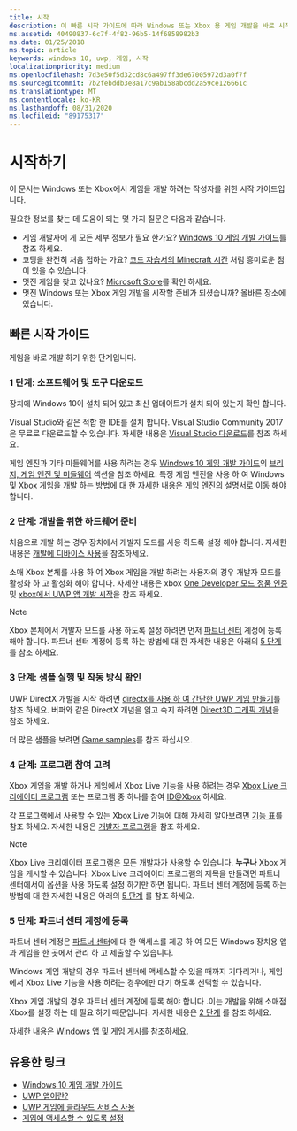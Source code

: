 ```yaml
---
title: 시작
description: 이 빠른 시작 가이드에 따라 Windows 또는 Xbox 용 게임 개발을 바로 시작 하는 방법을 알아봅니다.
ms.assetid: 40490837-6c7f-4f82-96b5-14f6858982b3
ms.date: 01/25/2018
ms.topic: article
keywords: windows 10, uwp, 게임, 시작
localizationpriority: medium
ms.openlocfilehash: 7d3e50f5d32cd8c6a497ff3de67005972d3a0f7f
ms.sourcegitcommit: 7b2febddb3e8a17c9ab158abcdd2a59ce126661c
ms.translationtype: MT
ms.contentlocale: ko-KR
ms.lasthandoff: 08/31/2020
ms.locfileid: "89175317"
---
```

# <a name="getting-started"></a>시작하기

이 문서는 Windows 또는 Xbox에서 게임을 개발 하려는 작성자를 위한 시작 가이드입니다. 

필요한 정보를 찾는 데 도움이 되는 몇 가지 질문은 다음과 같습니다.
* 게임 개발자에 게 모든 세부 정보가 필요 한가요? [Windows 10 게임 개발 가이드](e2e.md)를 참조 하세요.
* 코딩을 완전히 처음 접하는 가요? [코드 자습서의 Minecraft 시간](https://code.org/minecraft) 처럼 흥미로운 점이 있을 수 있습니다.
* 멋진 게임을 찾고 있나요? [Microsoft Store](https://www.microsoft.com/store)를 확인 하세요.
* 멋진 Windows 또는 Xbox 게임 개발을 시작할 준비가 되셨습니까?  올바른 장소에 있습니다.

## <a name="quick-start-guide"></a>빠른 시작 가이드

게임을 바로 개발 하기 위한 단계입니다.

### <a name="step-1-get-the-software-and-tools"></a>1 단계: 소프트웨어 및 도구 다운로드

장치에 Windows 10이 설치 되어 있고 최신 업데이트가 설치 되어 있는지 확인 합니다.

Visual Studio와 같은 적합 한 IDE를 설치 합니다. Visual Studio Community 2017은 무료로 다운로드할 수 있습니다. 자세한 내용은 [Visual Studio 다운로드](https://visualstudio.microsoft.com/downloads/)를 참조 하세요.

게임 엔진과 기타 미들웨어를 사용 하려는 경우 [Windows 10 게임 개발 가이드](e2e.md)의 [브리지, 게임 엔진 및 미들웨어](e2e.md#bridges-game-engines-and-middleware) 섹션을 참조 하세요. 특정 게임 엔진을 사용 하 여 Windows 및 Xbox 게임을 개발 하는 방법에 대 한 자세한 내용은 게임 엔진의 설명서로 이동 해야 합니다.

### <a name="step-2-prepare-your-hardware-for-development"></a>2 단계: 개발을 위한 하드웨어 준비

처음으로 개발 하는 경우 장치에서 개발자 모드를 사용 하도록 설정 해야 합니다. 자세한 내용은 [개발에 디바이스 사용](../get-started/enable-your-device-for-development.md)을 참조하세요.

소매 Xbox 본체를 사용 하 여 Xbox 게임을 개발 하려는 사용자의 경우 개발자 모드를 활성화 하 고 활성화 해야 합니다. 자세한 내용은 xbox [One Developer 모드 정품 인증](../xbox-apps/devkit-activation.md) 및 [xbox에서 UWP 앱 개발 시작](../xbox-apps/getting-started.md)을 참조 하세요. 

> [!Note]
> Xbox 본체에서 개발자 모드를 사용 하도록 설정 하려면 먼저 [파트너 센터](https://partner.microsoft.com/dashboard)  계정에 등록 해야 합니다. 파트너 센터 계정에 등록 하는 방법에 대 한 자세한 내용은 아래의 [5 단계](#step-5-sign-up-for-a-partner-center-account) 를 참조 하세요.

### <a name="step-3-run-a-sample-and-see-how-it-works"></a>3 단계: 샘플 실행 및 작동 방식 확인

UWP DirectX 개발을 시작 하려면 [directx를 사용 하 여 간단한 UWP 게임 만들기](tutorial--create-your-first-uwp-directx-game.md)를 참조 하세요. 버퍼와 같은 DirectX 개념을 읽고 숙지 하려면 [Direct3D 그래픽 개념](../graphics-concepts/index.md)을 참조 하세요.

더 많은 샘플을 보려면 [Game samples](e2e.md#game-samples)를 참조 하십시오.

### <a name="step-4-consider-joining-a-program"></a>4 단계: 프로그램 참여 고려

Xbox 게임을 개발 하거나 게임에서 Xbox Live 기능을 사용 하려는 경우 [Xbox Live 크리에이터 프로그램](https://developer.microsoft.com/games/xbox/xboxlive/creator) 또는 프로그램 중 하나를 참여 [ID@Xbox](https://www.xbox.com/Developers/id) 하세요. 

각 프로그램에서 사용할 수 있는 Xbox Live 기능에 대해 자세히 알아보려면 [기능 표](/gaming/xbox-live/developer-program-overview.md#feature-table)를 참조 하세요. 자세한 내용은 [개발자 프로그램](e2e.md#developer-programs)을 참조 하세요.

> [!Note]
> Xbox Live 크리에이터 프로그램은 모든 개발자가 사용할 수 있습니다. **누구나** Xbox 게임을 게시할 수 있습니다. Xbox Live 크리에이터 프로그램의 제목을 만들려면 파트너 센터에서이 옵션을 사용 하도록 설정 하기만 하면 됩니다. 파트너 센터 계정에 등록 하는 방법에 대 한 자세한 내용은 아래의 [5 단계](#step-5-sign-up-for-a-partner-center-account) 를 참조 하세요.

### <a name="step-5-sign-up-for-a-partner-center-account"></a>5 단계: 파트너 센터 계정에 등록

파트너 센터 계정은 [파트너 센터](https://partner.microsoft.com/dashboard)에 대 한 액세스를 제공 하 여 모든 Windows 장치용 앱과 게임을 한 곳에서 관리 하 고 제출할 수 있습니다.

Windows 게임 개발의 경우 파트너 센터에 액세스할 수 있을 때까지 기다리거나, 게임에서 Xbox Live 기능을 사용 하려는 경우에만 대기 하도록 선택할 수 있습니다.

Xbox 게임 개발의 경우 파트너 센터 계정에 등록 해야 합니다 .이는 개발을 위해 소매점 Xbox를 설정 하는 데 필요 하기 때문입니다. 자세한 내용은 [2 단계](#step-2-prepare-your-hardware-for-development) 를 참조 하세요.

자세한 내용은 [Windows 앱 및 게임 게시](../publish/index.md)를 참조하세요.

## <a name="useful-links"></a>유용한 링크

* [Windows 10 게임 개발 가이드](e2e.md)
* [UWP 앱이란?](../get-started/universal-application-platform-guide.md)
* [UWP 게임에 클라우드 서비스 사용](cloud-for-games.md)
* [게임에 액세스할 수 있도록 설정](accessibility-for-games.md)